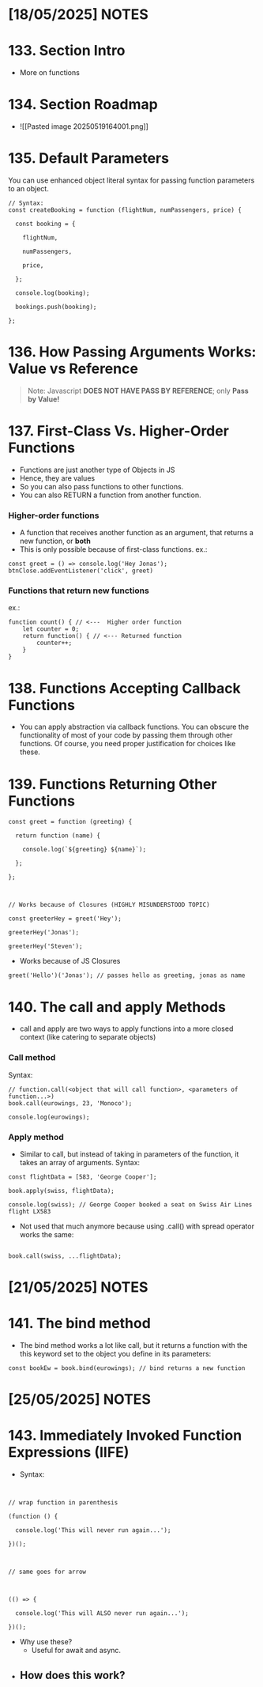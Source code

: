 
# [18/05/2025] NOTES

# 133. Section Intro

- More on functions
# 134. Section Roadmap

- ![[Pasted image 20250519164001.png]]
# 135. Default Parameters

You can use enhanced object literal syntax for passing function parameters to an object.

```
// Syntax:
const createBooking = function (flightNum, numPassengers, price) {

  const booking = {

    flightNum,

    numPassengers,

    price,

  };

  console.log(booking);

  bookings.push(booking);

};
```


# 136. How Passing Arguments Works: Value vs Reference
> Note: Javascript **DOES NOT HAVE PASS BY REFERENCE**; only **Pass by Value!**

# 137. First-Class Vs. Higher-Order Functions

- Functions are just another type of Objects in JS
- Hence, they are values
- So you can also pass functions to other functions.
- You can also RETURN a function from another function.

### Higher-order functions
- A function that receives another function as an argument, that returns a new function, or **both**
- This is only possible because of first-class functions.
ex.:

```
const greet = () => console.log('Hey Jonas');
btnClose.addEventListener('click', greet)
```

### Functions that return new functions
ex.:
```
function count() { // <---  Higher order function
	let counter = 0;
	return function() { // <--- Returned function
		counter++;
	}
}
```


# 138. Functions Accepting Callback Functions

- You can apply abstraction via callback functions.  You can obscure the functionality of most of your code by passing them through other functions. Of course, you need proper justification for choices like these.

# 139. Functions Returning Other Functions

```
const greet = function (greeting) {

  return function (name) {

    console.log(`${greeting} ${name}`);

  };

};

  

// Works because of Closures (HIGHLY MISUNDERSTOOD TOPIC)

const greeterHey = greet('Hey');

greeterHey('Jonas');

greeterHey('Steven');
```

- Works because of JS Closures
```
greet('Hello')('Jonas'); // passes hello as greeting, jonas as name
```

# 140. The call and apply Methods

- call and apply are two ways to apply functions into a more closed context (like catering to separate objects)  

### Call method

Syntax:
```
// function.call(<object that will call function>, <parameters of function...>)
book.call(eurowings, 23, 'Monoco');

console.log(eurowings);
```

### Apply method

- Similar to call, but instead of taking in parameters of the function, it takes an array of arguments.
Syntax:
```
const flightData = [583, 'George Cooper'];

book.apply(swiss, flightData);

console.log(swiss); // George Cooper booked a seat on Swiss Air Lines flight LX583
```

- Not used that much anymore because using .call() with spread operator works the same:
```

book.call(swiss, ...flightData);
```

# [21/05/2025] NOTES

# 141. The bind method

- The bind method works a lot like call, but it returns a function with the this keyword set to the object you define in its parameters:
```
const bookEw = book.bind(eurowings); // bind returns a new function
```


# [25/05/2025] NOTES
# 143. Immediately Invoked Function Expressions (IIFE)

- Syntax:
```
  

// wrap function in parenthesis

(function () {

  console.log('This will never run again...');

})();

  

// same goes for arrow

  

(() => {

  console.log('This will ALSO never run again...');

})();
```

- Why use these? 
	- Useful for await and async.
- How does this work?
	- 